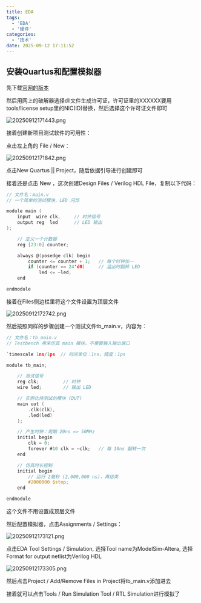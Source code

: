 ```yaml
---
title: EDA
tags:
  - 'EDA'
  - '硬件'
categories:
  - '技术'
date: 2025-09-12 17:11:52
---
```



## 安装Quartus和配置模拟器

先下载[官网的版本](https://www.intel.com/content/www/us/en/software-kit/711791/intel-quartus-ii-web-edition-design-software-version-13-0sp1-for-windows.html?utm_source=chatgpt.com)

然后用网上的破解器选择dll文件生成许可证，许可证里的XXXXXX要用tools/license setup里的NIC(ID)替换，然后选择这个许可证文件即可

![20250912171443.png](/assets/EDA/20250912171443.png)

接着创建新项目测试软件的可用性：

点击左上角的 File / New：

![20250912171842.png](/assets/EDA/20250912171842.png)

点击New Quartus || Project，随后依据引导进行创建即可

接着还是点击 New ，这次创建Design Files /  Verilog HDL File，复制以下代码：

``` c
// 文件名：main.v
// 一个简单的测试模块，LED 闪烁

module main (
    input  wire clk,     // 时钟信号
    output reg  led      // LED 输出
);

    // 定义一个计数器
    reg [23:0] counter;

    always @(posedge clk) begin
        counter <= counter + 1;   // 每个时钟加一
        if (counter == 24'd0)     // 溢出时翻转 LED
            led <= ~led;
    end

endmodule

```

接着在Files侧边栏里将这个文件设置为顶层文件

![20250912172742.png](/assets/EDA/20250912172742.png)

然后按照同样的步骤创建一个测试文件tb_main.v，内容为：

``` c
// 文件名：tb_main.v
// Testbench 用来仿真 main 模块，不需要输入输出端口

`timescale 1ns/1ps  // 时间单位：1ns，精度：1ps

module tb_main;

    // 测试信号
    reg clk;         // 时钟
    wire led;        // 输出 LED

    // 实例化待测试的模块 (DUT)
    main uut (
        .clk(clk),
        .led(led)
    );

    // 产生时钟：周期 20ns => 50MHz
    initial begin
        clk = 0;
        forever #10 clk = ~clk;   // 每 10ns 翻转一次
    end

    // 仿真时长控制
    initial begin
        // 运行 2毫秒 (2,000,000 ns)，再结束
        #2000000 $stop;
    end

endmodule

```

这个文件不用设置成顶层文件

然后配置模拟器，点击Assignments / Settings：

![20250912173121.png](/assets/EDA/20250912173121.png)

点击EDA Tool Settings / Simulation, 选择Tool name为ModelSim-Altera, 选择Format for output netlist为Verilog HDL

![20250912173305.png](/assets/EDA/20250912173305.png)

然后点击Project / Add/Remove Files in Project将tb_main.v添加进去

接着就可以点击Tools / Run Simulation Tool / RTL Simulation进行模拟了
